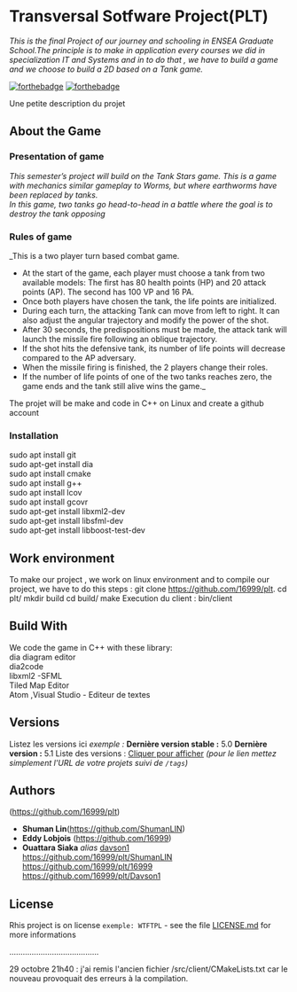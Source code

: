 
  

# Transversal Sotfware Project(PLT)
_This is the final Project of our journey and schooling in ENSEA Graduate School.The principle is to make in application every courses we did in specialization IT and Systems and in to do that , we have to build a game and we choose to build a 2D based on a Tank game._


[![forthebadge](http://forthebadge.com/images/badges/built-with-love.svg)](http://forthebadge.com)  [![forthebadge](http://forthebadge.com/images/badges/powered-by-electricity.svg)](http://forthebadge.com)

Une petite description du projet

## About the Game

### Presentation of game
_This semester’s project will build on the Tank Stars game. This is a game with mechanics
similar gameplay to Worms, but where earthworms have been replaced by tanks.  
In this game, two tanks go head-to-head in a battle where the goal is to destroy the tank
opposing_  

### Rules of game
_This is a two player turn based combat game.  
- At the start of the game, each player must choose a tank from two available models: The first has 80 health points (HP) and 20 attack points (AP). The second has 100 VP and
16 PA.  
- Once both players have chosen the tank, the life points are initialized.  
- During each turn, the attacking Tank can move from left to right. It can also adjust the angular trajectory and modify the power of the shot.  
- After 30 seconds, the predispositions must be made, the attack tank will launch the
missile fire following an oblique trajectory.  
- If the shot hits the defensive tank, its number of life points will decrease compared to the AP adversary.
- When the missile firing is finished, the 2 players change their roles.  
- If the number of life points of one of the two tanks reaches zero, the game ends and the tank still alive wins the game._

The projet will be make and code in C++ on Linux and create a github account




### Installation

sudo apt install git  
sudo apt-get install dia  
sudo apt install cmake  
sudo apt install g++  
sudo apt install lcov  
sudo apt install gcovr  
sudo apt-get install libxml2-dev  
sudo apt-get install libsfml-dev  
sudo apt-get install libboost-test-dev  

## Work environment

To make our project , we work on linux environment and to compile our project, we have to do this steps :
git clone https://github.com/16999/plt.
cd plt/
mkdir build
cd build/
make Execution du client :
bin/client

## Build With

We code the game in C++ with these library:  
 dia diagram editor  
 dia2code  
 libxml2 -SFML  
 Tiled Map Editor  
 Atom ,Visual Studio - Editeur de textes

## Versions
Listez les versions ici 
_exemple :_
**Dernière version stable :** 5.0
**Dernière version :** 5.1
Liste des versions : [Cliquer pour afficher](https://github.com/your/project-name/tags)
_(pour le lien mettez simplement l'URL de votre projets suivi de ``/tags``)_

## Authors

(https://github.com/16999/plt)
* **Shuman Lin**(https://github.com/ShumanLIN)
* **Eddy Lobjois** (https://github.com/16999)
* **Ouattara Siaka** _alias_ [davson1](https://github.com/Davson1)  
https://github.com/16999/plt/ShumanLIN  
https://github.com/16999/plt/16999  
https://github.com/16999/plt/Davson1  
## License

Rhis project is on license ``exemple: WTFTPL`` - see the file [LICENSE.md](LICENSE.md) for more informations
  
........................................

29 octobre 21h40 : j'ai remis l'ancien fichier /src/client/CMakeLists.txt car le nouveau provoquait des erreurs à la compilation.
